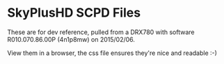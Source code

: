 # SkyPlusHD SCPD Files

These are for dev reference, pulled from a DRX780 with software R010.070.86.00P (4n1p8mw) on 2015/02/06.

View them in a browser, the css file ensures they're nice and readable :-)